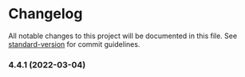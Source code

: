 # Changelog

All notable changes to this project will be documented in this file. See [standard-version](https://github.com/conventional-changelog/standard-version) for commit guidelines.

### 4.4.1 (2022-03-04)
